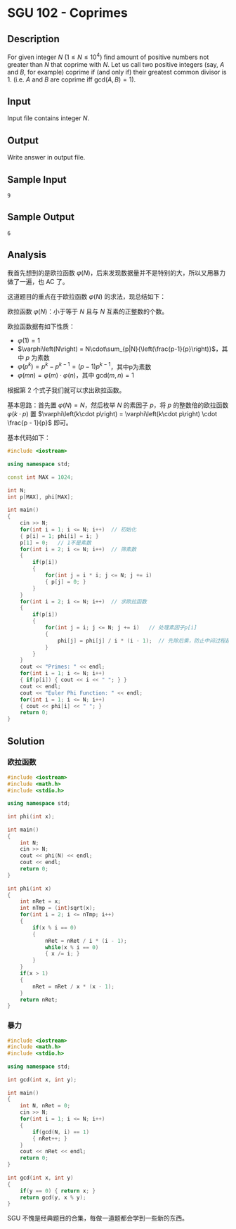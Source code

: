 # SGU 102 - Coprimes


## Description

For given integer $N$ ($1\leq N\leq 10^4$) find amount of positive numbers not greater than $N$ that coprime with $N$. Let us call two positive integers (say, $A$ and $B$, for example) coprime if (and only if) their greatest common divisor is 1. (i.e. $A$ and $B$ are coprime iff $\mathrm{gcd}\left(A,B\right) = 1$).

## Input

Input file contains integer $N$.

## Output

Write answer in output file.

## Sample Input

```
9
```

## Sample Output

```
6
```

## Analysis

我首先想到的是欧拉函数 $\varphi\left(N\right)$，后来发现数据量并不是特别的大，所以又用暴力做了一遍，也 AC 了。

这道题目的重点在于欧拉函数 $\varphi\left(N\right)$ 的求法，现总结如下：

欧拉函数 $\varphi\left(N\right)$：小于等于 $N$ 且与 $N$ 互素的正整数的个数。

欧拉函数据有如下性质：

 * $\varphi\left(1\right) = 1$
 * $\varphi\left(N\right) = N\cdot\sum_{p|N}{\left(\frac{p-1}{p}\right)}$，其中 $p$ 为素数
 * $\varphi\left(p^k\right) = p^k - p^{k - 1} = \left(p-1\right)p^{k - 1}$，其中p为素数
 * $\varphi\left(mn\right)=\varphi\left(m\right)\cdot \varphi\left(n\right)$，其中 $\mathrm{gcd}\left(m,n\right)=1$

根据第 2 个式子我们就可以求出欧拉函数。

基本思路：首先置 $\varphi\left(N\right) = N$，然后枚举 $N$ 的素因子 $p$，将 $p$ 的整数倍的欧拉函数 $\varphi\left(k\cdot p\right)$ 置 $\varphi\left(k\cdot p\right) = \varphi\left(k\cdot p\right) \cdot \frac{p - 1}{p}$ 即可。

基本代码如下：

```cpp
#include <iostream>
 
using namespace std;
 
const int MAX = 1024;
 
int N;
int p[MAX], phi[MAX];
 
int main()
{
    cin >> N;
    for(int i = 1; i <= N; i++)  // 初始化
    { p[i] = 1; phi[i] = i; }
    p[1] = 0;   // 1不是素数
    for(int i = 2; i <= N; i++)  // 筛素数
    {
        if(p[i])
        {
            for(int j = i * i; j <= N; j += i)
            { p[j] = 0; }
        }
    }
    for(int i = 2; i <= N; i++)  // 求欧拉函数
    {
        if(p[i])
        {
            for(int j = i; j <= N; j += i)   // 处理素因子p[i]
            {
                phi[j] = phi[j] / i * (i - 1);  // 先除后乘，防止中间过程超出范围
            }
        }
    }
    cout << "Primes: " << endl;
    for(int i = 1; i <= N; i++)
    { if(p[i]) { cout << i << " "; } }
    cout << endl;
    cout << "Euler Phi Function: " << endl;
    for(int i = 1; i <= N; i++)
    { cout << phi[i] << " "; }
    return 0;
}
```

## Solution

### 欧拉函数

```cpp
#include <iostream>
#include <math.h>
#include <stdio.h>
 
using namespace std;
 
int phi(int x);
 
int main()
{
    int N;
    cin >> N;
    cout << phi(N) << endl;
    cout << endl;
    return 0;
}
 
int phi(int x)
{
    int nRet = x;
    int nTmp = (int)sqrt(x);
    for(int i = 2; i <= nTmp; i++)
    {
        if(x % i == 0)
        {
            nRet = nRet / i * (i - 1);
            while(x % i == 0)
            { x /= i; }
        }
    }
    if(x > 1)
    {
        nRet = nRet / x * (x - 1);
    }
    return nRet;
}
```

### 暴力

```cpp
#include <iostream>
#include <math.h>
#include <stdio.h>
 
using namespace std;
 
int gcd(int x, int y);
 
int main()
{
    int N, nRet = 0;
    cin >> N;
    for(int i = 1; i <= N; i++)
    {
        if(gcd(N, i) == 1)
        { nRet++; }
    }
    cout << nRet << endl;
    return 0;
}
 
int gcd(int x, int y)
{
    if(y == 0) { return x; }
    return gcd(y, x % y);
}
```

SGU 不愧是经典题目的合集，每做一道题都会学到一些新的东西。
